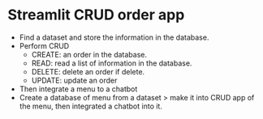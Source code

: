 # Streamlit CRUD order app
- Find a dataset and store the information in the database.
- Perform CRUD
  - CREATE: an order in the database.
  - READ: read a list of information in the database.
  - DELETE: delete an order if delete.
  - UPDATE: update an order
- Then integrate a menu to a chatbot
- Create a database of menu from a dataset > make it into CRUD app of the menu, then integrated a chatbot into it.